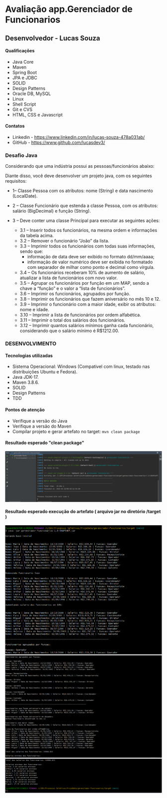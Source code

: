 # Avaliação app.Gerenciador de Funcionarios

## Desenvolvedor - Lucas Souza

#### Qualificações

* Java Core
* Maven
* Spring Boot
* JPA e JDBC
* SOLID
* Design Patterns
* Oracle DB, MySQL
* Linux
* Shell Script
* Git e CVS
* HTML, CSS e Javascript

#### Contatos
* Linkedin - https://www.linkedin.com/in/lucas-souza-478a031ab/
* GitHub - https://www.github.com/lucasdev3/

### Desafio Java

Considerando que uma indústria possui as pessoas/funcionários abaixo:

Diante disso, você deve desenvolver um projeto java, com os seguintes requisitos:

* 1– Classe Pessoa com os atributos: nome (String) e data nascimento (LocalDate).

* 2 – Classe Funcionário que estenda a classe Pessoa, com os atributos: salário (BigDecimal) e função (String).

* 3 – Deve conter uma classe Principal para executar as seguintes ações:
    * 3.1 – Inserir todos os funcionários, na mesma ordem e informações da tabela acima.
    * 3.2 – Remover o funcionário “João” da lista.
    * 3.3 – Imprimir todos os funcionários com todas suas informações, sendo que:
        * informação de data deve ser exibido no formato dd/mm/aaaa;
        * informação de valor numérico deve ser exibida no formatado com separador de milhar como ponto e decimal como vírgula.
    * 3.4 – Os funcionários receberam 10% de aumento de salário, atualizar a lista de funcionários com novo valor.
    * 3.5 – Agrupar os funcionários por função em um MAP, sendo a chave a “função” e o valor a “lista de funcionários”.
    * 3.6 – Imprimir os funcionários, agrupados por função.
    * 3.8 – Imprimir os funcionários que fazem aniversário no mês 10 e 12.
    * 3.9 – Imprimir o funcionário com a maior idade, exibir os atributos: nome e idade.
    * 3.10 – Imprimir a lista de funcionários por ordem alfabética.
    * 3.11 – Imprimir o total dos salários dos funcionários.
    * 3.12 – Imprimir quantos salários mínimos ganha cada funcionário, considerando que o salário mínimo é R$1212.00.

### DESENVOLVIMENTO

#### Tecnologias utilizadas

* Sistema Operacional: Windows (Compativel com linux, testado nas distribuições Ubuntu e Fedora).
* Java JDK-17.
* Maven 3.8.6.
* SOLID
* Design Patterns
* TDD


#### Pontos de atenção

* Verifique a versão do Java
* Verifique a versão do Maven
* Compilar projeto e gerar artefato no target:
      ``` mvn clean package ```


#### Resultado esperado "clean package"
![imgs/clean_package.png](https://raw.githubusercontent.com/lucasdev3/gerenciador-funcionarios/main/imgs/clean_package.PNG)


#### Resultado esperado execução do artefato ( arquivo jar no diretório /target )
![imgs/saida_part1.png](https://raw.githubusercontent.com/lucasdev3/gerenciador-funcionarios/main/imgs/saida_part1.PNG)
![imgs/saida_part2.png](https://raw.githubusercontent.com/lucasdev3/gerenciador-funcionarios/main/imgs/saida_part2.PNG)
![imgs/saida_part3.png](https://raw.githubusercontent.com/lucasdev3/gerenciador-funcionarios/main/imgs/saida_part3.PNG)